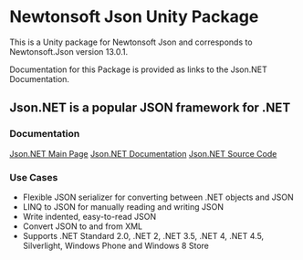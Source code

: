 # Newtonsoft Json Unity Package

This is a Unity package for Newtonsoft Json and corresponds to Newtonsoft.Json version 13.0.1.

Documentation for this Package is provided as links to the Json.NET Documentation.

## Json.NET is a popular JSON framework for .NET

### Documentation

[Json.NET Main Page](https://www.newtonsoft.com/json)
[Json.NET Documentation](https://www.newtonsoft.com/json/help/html/Introduction.htm)
[Json.NET Source Code](https://github.com/JamesNK/Newtonsoft.Json)

### Use Cases

- Flexible JSON serializer for converting between .NET objects and JSON
- LINQ to JSON for manually reading and writing JSON
- Write indented, easy-to-read JSON
- Convert JSON to and from XML
- Supports .NET Standard 2.0, .NET 2, .NET 3.5, .NET 4, .NET 4.5, Silverlight, Windows Phone and Windows 8 Store
